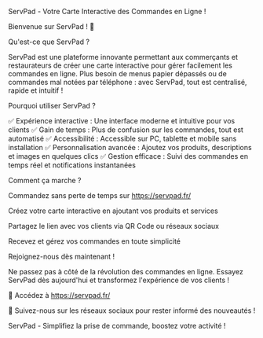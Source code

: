 ServPad - Votre Carte Interactive des Commandes en Ligne !

Bienvenue sur ServPad ! 🚀

Qu'est-ce que ServPad ?

ServPad est une plateforme innovante permettant aux commerçants et restaurateurs de créer une carte interactive pour gérer facilement les commandes en ligne. Plus besoin de menus papier dépassés ou de commandes mal notées par téléphone : avec ServPad, tout est centralisé, rapide et intuitif !

Pourquoi utiliser ServPad ?

✅ Expérience interactive : Une interface moderne et intuitive pour vos clients
✅ Gain de temps : Plus de confusion sur les commandes, tout est automatisé
✅ Accessibilité : Accessible sur PC, tablette et mobile sans installation
✅ Personnalisation avancée : Ajoutez vos produits, descriptions et images en quelques clics
✅ Gestion efficace : Suivi des commandes en temps réel et notifications instantanées

Comment ça marche ?

Commandez sans perte de temps sur https://servpad.fr/

Créez votre carte interactive en ajoutant vos produits et services

Partagez le lien avec vos clients via QR Code ou réseaux sociaux

Recevez et gérez vos commandes en toute simplicité

Rejoignez-nous dès maintenant !

Ne passez pas à côté de la révolution des commandes en ligne. Essayez ServPad dès aujourd'hui et transformez l'expérience de vos clients !

🔗 Accédez à https://servpad.fr/

📢 Suivez-nous sur les réseaux sociaux pour rester informé des nouveautés !

ServPad - Simplifiez la prise de commande, boostez votre activité !
